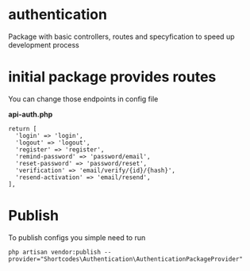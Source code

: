 # authentication
Package with basic controllers, routes and specyfication to speed up development process

# initial package provides routes

You can change those endpoints in config file

**api-auth.php**

    return [
      'login' => 'login',
      'logout' => 'logout',
      'register' => 'register',
      'remind-password' => 'password/email',
      'reset-password' => 'password/reset',
      'verification' => 'email/verify/{id}/{hash}',
      'resend-activation' => 'email/resend',
    ],

# Publish

To publish configs you simple need to run 

    php artisan vendor:publish --provider="Shortcodes\Authentication\AuthenticationPackageProvider"
